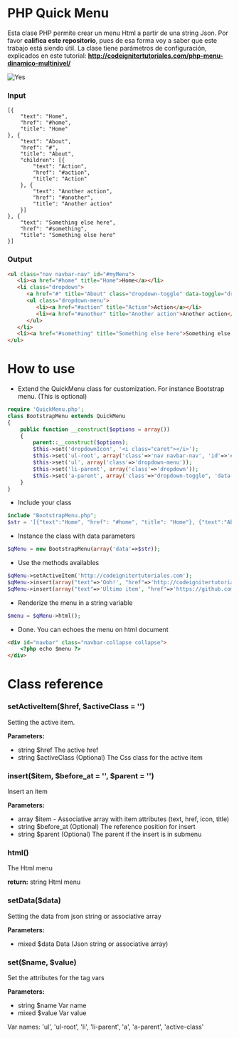 # PHP Quick Menu
Esta clase PHP permite crear un menu Html a partir de una string Json. Por favor **califica este repositorio**, pues de esa forma voy a saber que este trabajo está siendo útil.
La clase tiene parámetros de configuración, explicados en este tutorial: **http://codeignitertutoriales.com/php-menu-dinamico-multinivel/**

![Yes](http://codeignitertutoriales.com/wp-content/uploads/2017/01/php-menu-dinamico-multinivel.jpg)

### Input
```
[{
	"text": "Home",
	"href": "#home",
	"title": "Home"
}, {
	"text": "About",
	"href": "#",
	"title": "About",
	"children": [{
		"text": "Action",
		"href": "#action",
		"title": "Action"
	}, {
		"text": "Another action",
		"href": "#another",
		"title": "Another action"
	}]
}, {
	"text": "Something else here",
	"href": "#something",
	"title": "Something else here"
}]
```

### Output
```html
<ul class="nav navbar-nav" id="#myMenu">
   <li><a href="#home" title="Home">Home</a></li>
   <li class="dropdown">
      <a href="#" title="About" class="dropdown-toggle" data-toggle="dropdown" role="button" aria-haspopup="true" aria-expanded="false">About <i class="caret"></i></a>
      <ul class="dropdown-menu">
         <li><a href="#action" title="Action">Action</a></li>
         <li><a href="#another" title="Another action">Another action</a></li>
      </ul>
   </li>
   <li><a href="#something" title="Something else here">Something else here</a></li>
</ul>
```
# How to use
* Extend the QuickMenu class for customization. For instance Bootstrap menu. (This is optional)
```php
require 'QuickMenu.php';
class BootstrapMenu extends QuickMenu
{
    public function __construct($options = array())
    {
        parent::__construct($options);
        $this->set('dropdownIcon', '<i class="caret"></i>');
        $this->set('ul-root', array('class'=>'nav navbar-nav', 'id'=>'#myMenu'));
        $this->set('ul', array('class'=>'dropdown-menu'));
        $this->set('li-parent', array('class'=>'dropdown'));
        $this->set('a-parent', array('class'=>"dropdown-toggle", 'data-toggle'=>"dropdown", 'role'=>"button", 'aria-haspopup'=>"true", 'aria-expanded'=>"false"));
    }
}
```
* Include your class
```php
include "BootstrapMenu.php";
$str = '[{"text":"Home", "href": "#home", "title": "Home"}, {"text":"About", "href": "#", "title": "About", "children": [{"text":"Action", "href": "#action", "title": "Action"}, {"text":"Another action", "href": "#another", "title": "Another action"}]}, {"text":"Something else here", "href": "#something", "title": "Something else here"}]';
```
* Instance the class with data parameters
```php
$qMenu = new BootstrapMenu(array('data'=>$str));
```
* Use the methods availables
```php
$qMenu->setActiveItem('http://codeignitertutoriales.com');
$qMenu->insert(array("text"=>'Ooh!', "href"=>'http://codeignitertutoriales.com', "title"=>'Awesome'), 'Another action', 'About');
$qMenu->insert(array("text"=>'Ultimo item', "href"=>'https://github.com/davicotico', "title"=>'My Github'));
```
* Renderize the menu in a string variable
```php
$menu = $qMenu->html();
```
* Done. You can echoes the menu on html document
```html
<div id="navbar" class="navbar-collapse collapse">
    <?php echo $menu ?>
</div>
```
# Class reference
### setActiveItem($href, $activeClass = '')
Setting the active item.

**Parameters:**
* string $href The active href
* string $activeClass (Optional) The Css class for the active item
### insert($item, $before_at = '', $parent = '')
Insert an item

**Parameters:**
* array $item - Associative array with item attributes (text, href, icon, title)
* string $before_at (Optional) The reference position for insert
* string $parent (Optional) The parent if the insert is in submenu
### html()
The Html menu

**return:** string Html menu
### setData($data)
Setting the data from json string or associative array

**Parameters:**
* mixed $data Data (Json string or associative array)
### set($name, $value)
Set the attributes for the tag vars

**Parameters:**
* string $name Var name
* mixed $value Var value

Var names: 'ul', 'ul-root', 'li', 'li-parent', 'a', 'a-parent', 'active-class'